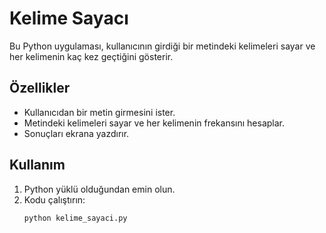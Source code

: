 # Kelime Sayacı

Bu Python uygulaması, kullanıcının girdiği bir metindeki kelimeleri sayar ve her kelimenin kaç kez geçtiğini gösterir. 

## Özellikler
- Kullanıcıdan bir metin girmesini ister.
- Metindeki kelimeleri sayar ve her kelimenin frekansını hesaplar.
- Sonuçları ekrana yazdırır.

## Kullanım
1. Python yüklü olduğundan emin olun.
2. Kodu çalıştırın:
   ```bash
   python kelime_sayaci.py

